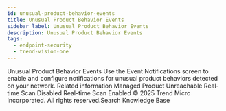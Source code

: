 ```yaml
---
id: unusual-product-behavior-events
title: Unusual Product Behavior Events
sidebar_label: Unusual Product Behavior Events
description: Unusual Product Behavior Events
tags:
  - endpoint-security
  - trend-vision-one
---
```


 Unusual Product Behavior Events Use the Event Notifications screen to enable and configure notifications for unusual product behaviors detected on your network. Related information Managed Product Unreachable Real-time Scan Disabled Real-time Scan Enabled © 2025 Trend Micro Incorporated. All rights reserved.Search Knowledge Base